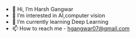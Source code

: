 - 👋 Hi, I’m Harsh Gangwar
- 👀 I’m interested in AI,computer vision
- 🌱 I’m currently learning Deep Learning 
- 📫 How to reach me - hgangwar07@gmail.com

<!---
Vegito9000/Vegito9000 is a ✨ special ✨ repository because its `README.md` (this file) appears on your GitHub profile.
You can click the Preview link to take a look at your changes.
--->
